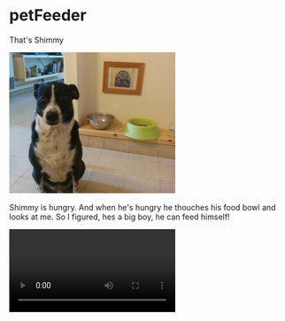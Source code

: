 # petFeeder

That's Shimmy

<img src='/images/shimmy.jpeg' width='300'>

Shimmy is hungry.
And when he's hungry he thouches his food bowl and looks at me.
So I figured, hes a big boy, he can feed himself!

<video src='/images/vid.mp4'>
  
The schematic
  
<img src='/images/circuit.png' width='600'>
     
The FSM
     
<img src='/images/fsm.png' width='400'>
